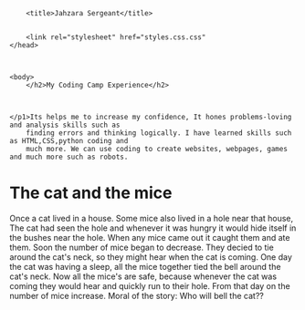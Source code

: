<!DOCTYPE html>
<html>
    <head>
        <meta charset="utf-8"


        <title>Jahzara Sergeant</title>


        <link rel="stylesheet" href="styles.css.css"
    </head>



    <body>
        </h2>My Coding Camp Experience</h2>



    </p1>Its helps me to increase my confidence, It hones problems-loving and analysis skills such as 
        finding errors and thinking logically. I have learned skills such as HTML,CSS,python coding and
        much more. We can use coding to create websites, webpages, games and much more such as robots.


</p1>






<h1>The cat and the mice</h1>

 <p2>Once a cat lived in a house. Some mice also lived in a hole near that house, The cat had seen the hole 
    and whenever it was hungry it would hide itself in the bushes near the hole. When any mice came out it
    caught them and ate them. Soon the number of mice began to decrease.
    They decied to tie around the cat's neck, so they might hear when the cat is coming. One day the cat
    was having a sleep, all the mice together tied the bell around the cat's neck. Now all the mice's 
    are safe, because whenever the cat was coming they would hear and quickly run to their hole. From that
    day on the number of mice increase.
    Moral of the story: </strong> Who will bell the cat??


</body>


</html>
